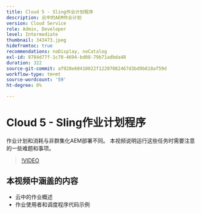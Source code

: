 ```yaml
---
title: Cloud 5 - Sling作业计划程序
description: 云中的AEM作业计划
version: Cloud Service
role: Admin, Developer
level: Intermediate
thumbnail: 343473.jpeg
hidefromtoc: true
recommendations: noDisplay, noCatalog
exl-id: 8784d77f-1c70-4694-bd08-79b71adbda48
duration: 322
source-git-commit: af928e60410022f12207082467d3bd9b818af59d
workflow-type: tm+mt
source-wordcount: '59'
ht-degree: 0%

---
```


# Cloud 5 - Sling作业计划程序

作业计划和消耗与非群集化AEM部署不同。 本视频说明运行这些任务时需要注意的一些难题和事项。

>[!VIDEO](https://video.tv.adobe.com/v/343473?quality=12&learn=on)

## 本视频中涵盖的内容

+ 云中的作业概述
+ 作业使用者和调度程序代码示例

